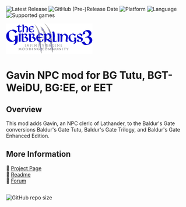 ![Latest Release](https://img.shields.io/github/v/release/Gibberlings3/Gavin_BG?include_prereleases&color=blue) 
![GitHub (Pre-)Release Date](https://img.shields.io/github/release-date-pre/Gibberlings3/Gavin_BG?color=gold)
![Platform](https://img.shields.io/static/v1?label=platform&message=windows%20%7C%20macOS%20%7C%20linux%20%7C%20Project%20Infinity&color=informational)
![Language](https://img.shields.io/static/v1?label=language&message=English%20%7C%20French%20%7C%20German%20%7C%20Russian&color=limegreen)
![Supported games](https://img.shields.io/static/v1?label=supported%20games&message=BGT%20%7C%20BGEE%20%7C%20EET%20%7C%20Tutu&color=dodgerblue)

![The G3 Logo](https://raw.githubusercontent.com/Gibberlings3/.github/master/profile/g3_neutral.png)

# Gavin NPC mod for BG Tutu, BGT-WeiDU, BG:EE, or EET

## Overview

This mod adds Gavin, an NPC cleric of Lathander, to the Baldur's Gate conversions Baldur's Gate Tutu, Baldur's Gate Trilogy, and Baldur's Gate Enhanced Edition.

## More Information

:page_facing_up: [Project Page](http://www.gibberlings3.net/gavin/)  
:page_facing_up: [Readme](https://gibberlings3.github.io/Documentation/readmes/readme-gavin.html)  
:page_facing_up: [Forum](https://www.gibberlings3.net/forums/forum/128-gavin/) 

## 

![GitHub repo size](https://img.shields.io/github/repo-size/Gibberlings3/Gavin_BG?style=plastic&label=repo%20size)